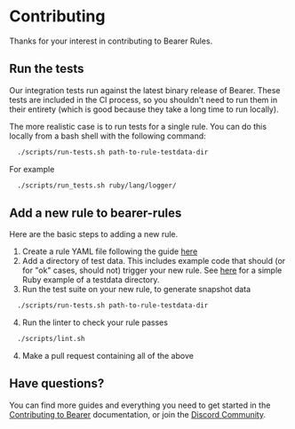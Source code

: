 # Contributing

Thanks for your interest in contributing to Bearer Rules.

## Run the tests

Our integration tests run against the latest binary release of Bearer. These tests are included in the CI process, so you shouldn't need to run them in their entirety (which is good because they take a long time to run locally).

The more realistic case is to run tests for a single rule. You can do this locally from a bash shell with the following command:

```bash
  ./scripts/run-tests.sh path-to-rule-testdata-dir
```

For example

```bash
  ./scripts/run_tests.sh ruby/lang/logger/
```

## Add a new rule to bearer-rules

Here are the basic steps to adding a new rule.

1. Create a rule YAML file following the guide [here](https://docs.bearer.com/guides/custom-rule/)
2. Add a directory of test data. This includes example code that should (or for "ok" cases, should not) trigger your new rule. See [here](https://github.com/Bearer/bearer-rules/ruby/lang/logger/testdata) for a simple Ruby example of a testdata directory.
3. Run the test suite on your new rule, to generate snapshot data
```bash
  ./scripts/run-tests.sh path-to-rule-testdata-dir
```
4. Run the linter to check your rule passes
```bash
  ./scripts/lint.sh
```
4. Make a pull request containing all of the above

## Have questions?

You can find more guides and everything you need to get started in the [Contributing to Bearer](https://docs.bearer.com/contributing/) documentation, or join the [Discord Community](https://discord.gg/eaHZBJUXRF).
